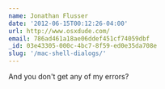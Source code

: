 ```yaml
---
name: Jonathan Flusser
date: '2012-06-15T00:12:26-04:00'
url: http://www.osxdude.com/
email: 786ad461a18ae06ddef451cf74059dbf
_id: 03e43305-000c-4bc7-8f59-ed0e35da708e
slug: '/mac-shell-dialogs/'
---
```


And you don't get any of my errors?
